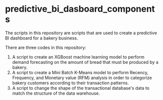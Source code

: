# predictive_bi_dasboard_components
The scripts in this repository are scripts that are used to create a predictive BI dashboard for a bakery business.

There are three codes in this repository:
  1. A script to create an XGBoost machine learning model to perform demand forecasting on the amount of bread that must be produced by a bakery.
  2. A script to create a Mini Batch K-Means model to perform Recency, Frequency, and Monetary value (RFM) analysis in order to categorize bakery customers according to their        transaction patterns.
  3. A script to change the shape of the transactional database's data to match the structure of the data warehouse.

